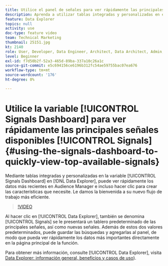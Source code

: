 ```yaml
---
title: Utilice el panel de señales para ver rápidamente las principales señales disponibles
description: Aprenda a utilizar tablas integradas y personalizadas en el panel de señales en Data Explorer. Puede ver rápidamente los datos más recientes en Audience Manager e incluso hacer clic para crear las características que necesite. Le damos la bienvenida a su nuevo flujo de trabajo más eficiente.
feature: Data Explorer
topics: null
activity: use
doc-type: feature video
team: Technical Marketing
thumbnail: 25151.jpg
kt: 2140
role: User, Developer, Data Engineer, Architect, Data Architect, Admin, Leader
level: Beginner
exl-id: f7d50b2f-52a3-465d-89ba-337a10c26a1c
source-git-commit: e5c694156ce6196b312fc54ae59755bac07ea676
workflow-type: tm+mt
source-wordcount: '176'
ht-degree: 0%

---
```


# Utilice la variable [!UICONTROL Signals Dashboard] para ver rápidamente las principales señales disponibles [!UICONTROL Signals] {#using-the-signals-dashboard-to-quickly-view-top-available-signals}

Mediante tablas integradas y personalizadas en la variable [!UICONTROL Signals Dashboard] en [!DNL Data Explorer], puede ver rápidamente los datos más recientes en Audience Manager e incluso hacer clic para crear las características que necesite. Le damos la bienvenida a su nuevo flujo de trabajo más eficiente.

>[!VIDEO](https://video.tv.adobe.com/v/25151/?quality=12)

Al hacer clic en [!UICONTROL Data Explorer], también se denomina [!UICONTROL Signals] se le presentará un tablero predeterminado de las principales señales, así como nuevas señales. Además de estos dos valores predeterminados, puede guardar las búsquedas y agregarlas al panel, de modo que pueda ver rápidamente los datos más importantes directamente en la página principal de la función.

Para obtener más información, consulte [!UICONTROL Data Explorer], visita [Data Explorer: información general, beneficios y casos de uso](https://experienceleague.adobe.com/docs/audience-manager/user-guide/features/data-explorer/data-explorer-overview.html?lang=en)).
